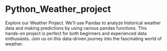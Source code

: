 # Python_Weather_project
Explore our Weather Project. We'll use Pandas to analyze historical weather data and making predictions by using various pandas functions. This hands-on project is perfect for both beginners and experienced data enthusiasts. Join us on this data-driven journey into the fascinating world of weather.
